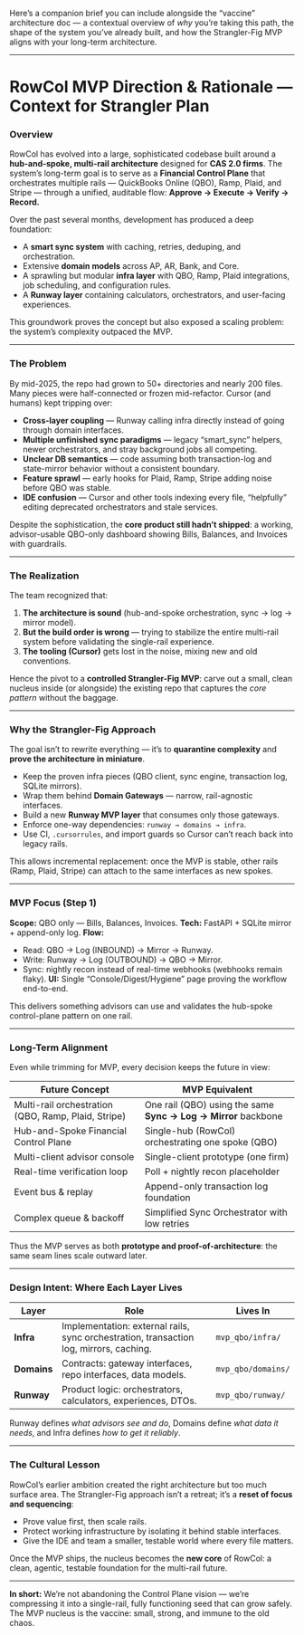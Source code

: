 Here’s a companion brief you can include alongside the “vaccine” architecture doc — a contextual overview of *why* you’re taking this path, the shape of the system you’ve already built, and how the Strangler-Fig MVP aligns with your long-term architecture.

---

# RowCol MVP Direction & Rationale — Context for Strangler Plan

### Overview

RowCol has evolved into a large, sophisticated codebase built around a **hub-and-spoke, multi-rail architecture** designed for **CAS 2.0 firms**. The system’s long-term goal is to serve as a **Financial Control Plane** that orchestrates multiple rails — QuickBooks Online (QBO), Ramp, Plaid, and Stripe — through a unified, auditable flow:
**Approve → Execute → Verify → Record.**

Over the past several months, development has produced a deep foundation:

* A **smart sync system** with caching, retries, deduping, and orchestration.
* Extensive **domain models** across AP, AR, Bank, and Core.
* A sprawling but modular **infra layer** with QBO, Ramp, Plaid integrations, job scheduling, and configuration rules.
* A **Runway layer** containing calculators, orchestrators, and user-facing experiences.

This groundwork proves the concept but also exposed a scaling problem: the system’s complexity outpaced the MVP.

---

### The Problem

By mid-2025, the repo had grown to 50+ directories and nearly 200 files. Many pieces were half-connected or frozen mid-refactor. Cursor (and humans) kept tripping over:

* **Cross-layer coupling** — Runway calling infra directly instead of going through domain interfaces.
* **Multiple unfinished sync paradigms** — legacy “smart_sync” helpers, newer orchestrators, and stray background jobs all competing.
* **Unclear DB semantics** — code assuming both transaction-log and state-mirror behavior without a consistent boundary.
* **Feature sprawl** — early hooks for Plaid, Ramp, Stripe adding noise before QBO was stable.
* **IDE confusion** — Cursor and other tools indexing every file, “helpfully” editing deprecated orchestrators and stale services.

Despite the sophistication, the **core product still hadn’t shipped**: a working, advisor-usable QBO-only dashboard showing Bills, Balances, and Invoices with guardrails.

---

### The Realization

The team recognized that:

1. **The architecture is sound** (hub-and-spoke orchestration, sync → log → mirror model).
2. **But the build order is wrong** — trying to stabilize the entire multi-rail system before validating the single-rail experience.
3. **The tooling (Cursor)** gets lost in the noise, mixing new and old conventions.

Hence the pivot to a **controlled Strangler-Fig MVP**: carve out a small, clean nucleus inside (or alongside) the existing repo that captures the *core pattern* without the baggage.

---

### Why the Strangler-Fig Approach

The goal isn’t to rewrite everything — it’s to **quarantine complexity** and **prove the architecture in miniature**.

* Keep the proven infra pieces (QBO client, sync engine, transaction log, SQLite mirrors).
* Wrap them behind **Domain Gateways** — narrow, rail-agnostic interfaces.
* Build a new **Runway MVP layer** that consumes only those gateways.
* Enforce one-way dependencies: `runway → domains → infra`.
* Use CI, `.cursorrules`, and import guards so Cursor can’t reach back into legacy rails.

This allows incremental replacement: once the MVP is stable, other rails (Ramp, Plaid, Stripe) can attach to the same interfaces as new spokes.

---

### MVP Focus (Step 1)

**Scope:** QBO only — Bills, Balances, Invoices.
**Tech:** FastAPI + SQLite mirror + append-only log.
**Flow:**

* Read: QBO → Log (INBOUND) → Mirror → Runway.
* Write: Runway → Log (OUTBOUND) → QBO → Mirror.
* Sync: nightly recon instead of real-time webhooks (webhooks remain flaky).
  **UI:** Single “Console/Digest/Hygiene” page proving the workflow end-to-end.

This delivers something advisors can use and validates the hub-spoke control-plane pattern on one rail.

---

### Long-Term Alignment

Even while trimming for MVP, every decision keeps the future in view:

| Future Concept                                      | MVP Equivalent                                                 |
| --------------------------------------------------- | -------------------------------------------------------------- |
| Multi-rail orchestration (QBO, Ramp, Plaid, Stripe) | One rail (QBO) using the same **Sync → Log → Mirror** backbone |
| Hub-and-Spoke Financial Control Plane               | Single-hub (RowCol) orchestrating one spoke (QBO)              |
| Multi-client advisor console                        | Single-client prototype (one firm)                             |
| Real-time verification loop                         | Poll + nightly recon placeholder                               |
| Event bus & replay                                  | Append-only transaction log foundation                         |
| Complex queue & backoff                             | Simplified Sync Orchestrator with low retries                  |

Thus the MVP serves as both **prototype and proof-of-architecture**: the same seam lines scale outward later.

---

### Design Intent: Where Each Layer Lives

| Layer       | Role                                                                                   | Lives In           |
| ----------- | -------------------------------------------------------------------------------------- | ------------------ |
| **Infra**   | Implementation: external rails, sync orchestration, transaction log, mirrors, caching. | `mvp_qbo/infra/`   |
| **Domains** | Contracts: gateway interfaces, repo interfaces, data models.                           | `mvp_qbo/domains/` |
| **Runway**  | Product logic: orchestrators, calculators, experiences, DTOs.                          | `mvp_qbo/runway/`  |

Runway defines *what advisors see and do*, Domains define *what data it needs*, and Infra defines *how to get it reliably*.

---

### The Cultural Lesson

RowCol’s earlier ambition created the right architecture but too much surface area. The Strangler-Fig approach isn’t a retreat; it’s a **reset of focus and sequencing**:

* Prove value first, then scale rails.
* Protect working infrastructure by isolating it behind stable interfaces.
* Give the IDE and team a smaller, testable world where every file matters.

Once the MVP ships, the nucleus becomes the **new core** of RowCol: a clean, agentic, testable foundation for the multi-rail future.

---

**In short:**
We’re not abandoning the Control Plane vision — we’re compressing it into a single-rail, fully functioning seed that can grow safely. The MVP nucleus is the vaccine: small, strong, and immune to the old chaos.
